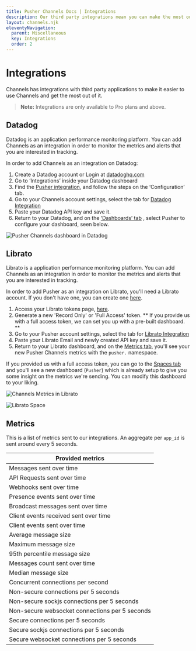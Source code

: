 ```yaml
---
title: Pusher Channels Docs | Integrations
description: Our third party integrations mean you can make the most out of building your apps with Channels. Including Librato, Datadog and Metrics.
layout: channels.njk
eleventyNavigation:
  parent: Miscellaneous
  key: Integrations
  order: 2
---
```


# Integrations

Channels has integrations with third party applications to make it easier to use Channels and get the most out of it.

> **Note:** Integrations are only available to Pro plans and above.

## Datadog

Datadog is an application performance monitoring platform. You can add Channels as an integration in order to monitor the metrics and alerts that you are interested in tracking.

In order to add Channels as an integration on Datadog:

1. Create a Datadog account or Login at [datadoghq.com](https://www.datadoghq.com/)
2. Go to ‘Integrations’ inside your Datadog dashboard
3. Find the [Pusher integration](https://app.datadoghq.com/account/settings#integrations/pusher), and follow the steps on the ‘Configuration’ tab.
4. Go to your Channels account settings, select the tab for [Datadog Integration](https://dashboard.pusher.com/channels/integrations/stats)
5. Paste your Datadog API key and save it.
6. Return to your Datadog, and on the [‘Dashboards’ tab](https://app.datadoghq.com/dash/list) , select Pusher to configure your dashboard, seen below.

![Pusher Channels dashboard in Datadog](./img/screenshot-channels-dashboard.png)

## Librato

Librato is a application performance monitoring platform. You can add Channels as an integration in order to monitor the metrics and alerts that you are interested in tracking.

In order to add Pusher as an integration on Librato, you'll need a Librato account. If you don't have one, you can create one [here](https://metrics.librato.com/sign_up).

1. Access your Librato tokens page, [here](https://metrics.librato.com/account/tokens).
2. Generate a new 'Record Only' or 'Full Access' token. ** If you provide us with a full access token, we can set you up with a pre-built dashboard. **
3. Go to your Pusher account settings, select the tab for [Librato Integration](https://dashboard.pusher.com/channels/integrations/stats)
4. Paste your Librato Email and newly created API key and save it.
5. Return to your Librato dashboard, and on the [Metrics tab](https://metrics.librato.com/s/metrics), you'll see your new Pusher Channels metrics with the `pusher.` namespace.

If you provided us with a full access token, you can go to the [Spaces tab](https://metrics.librato.com/s/spaces) and you'll see a new dashboard (`Pusher`) which is already setup to give you some insight on the metrics we're sending. You can modify this dashboard to your liking.

![Channels Metrics in Librato](./img/pusher-metrics.png)

![Librato Space](./img/channels-space.png)

## Metrics

This is a list of metrics sent to our integrations. An aggregate per `app_id` is sent around every 5 seconds.

| Provided metrics                               |
| ---------------------------------------------- |
| Messages sent over time                        |
| API Requests sent over time                    |
| Webhooks sent over time                        |
| Presence events sent over time                 |
| Broadcast messages sent over time              |
| Client events received sent over time          |
| Client events sent over time                   |
| Average message size                           |
| Maximum message size                           |
| 95th percentile message size                   |
| Messages count sent over time                  |
| Median message size                            |
| Concurrent connections per second              |
| Non-secure connections per 5 seconds           |
| Non-secure sockjs connections per 5 seconds    |
| Non-secure websocket connections per 5 seconds |
| Secure connections per 5 seconds               |
| Secure sockjs connections per 5 seconds        |
| Secure websocket connections per 5 seconds     |
